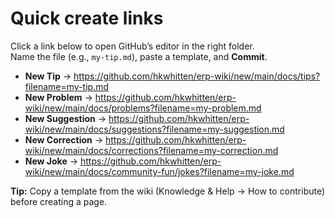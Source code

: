 # Quick create links

Click a link below to open GitHub’s editor in the right folder.  
Name the file (e.g., `my-tip.md`), paste a template, and **Commit**.

- **New Tip** → https://github.com/hkwhitten/erp-wiki/new/main/docs/tips?filename=my-tip.md
- **New Problem** → https://github.com/hkwhitten/erp-wiki/new/main/docs/problems?filename=my-problem.md
- **New Suggestion** → https://github.com/hkwhitten/erp-wiki/new/main/docs/suggestions?filename=my-suggestion.md
- **New Correction** → https://github.com/hkwhitten/erp-wiki/new/main/docs/corrections?filename=my-correction.md
- **New Joke** → https://github.com/hkwhitten/erp-wiki/new/main/docs/community-fun/jokes?filename=my-joke.md

**Tip:** Copy a template from the wiki (Knowledge & Help → How to contribute) before creating a page.
